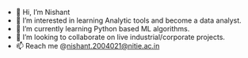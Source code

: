 - 👋 Hi, I’m Nishant 
- 👀 I’m interested in learning Analytic tools and become a data analyst.
- 🌱 I’m currently learning Python based ML algorithms.
- 💞️ I’m looking to collaborate on live industrial/corporate projects.
- 📫 Reach me @nishant.2004021@nitie.ac.in

<!---
Nishr23/Nishr23 is a ✨ special ✨ repository because its `README.md` (this file) appears on your GitHub profile.
You can click the Preview link to take a look at your changes.
--->
